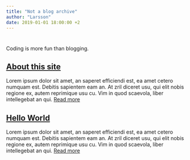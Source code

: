 ```yaml
---
title: "Not a blog archive"
author: "Larsson"
date: 2019-01-01 18:00:00 +2
---
```


# 
Coding is more fun than blogging.

## [About this site](/2019/about-this-site/)
Lorem ipsum dolor sit amet, an saperet efficiendi est, ea amet cetero numquam est. Debitis sapientem eam an. At zril diceret usu, qui elit nobis regione ex, autem reprimique usu cu. Vim in quod scaevola, liber intellegebat an qui.
[Read more](/2019/about-this-site/)

## [Hello World](/2019/hello-world/)
Lorem ipsum dolor sit amet, an saperet efficiendi est, ea amet cetero numquam est. Debitis sapientem eam an. At zril diceret usu, qui elit nobis regione ex, autem reprimique usu cu. Vim in quod scaevola, liber intellegebat an qui.
[Read more](/2019/hello-world/)
